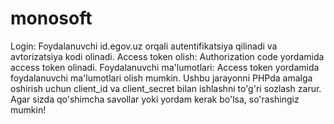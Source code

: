 # monosoft

Login: Foydalanuvchi id.egov.uz orqali autentifikatsiya qilinadi va avtorizatsiya kodi olinadi.
Access token olish: Authorization code yordamida access token olinadi.
Foydalanuvchi ma'lumotlari: Access token yordamida foydalanuvchi ma'lumotlari olish mumkin.
Ushbu jarayonni PHPda amalga oshirish uchun client_id va client_secret bilan ishlashni to'g'ri sozlash zarur. Agar sizda qo'shimcha savollar yoki yordam kerak bo'lsa, so'rashingiz mumkin!

